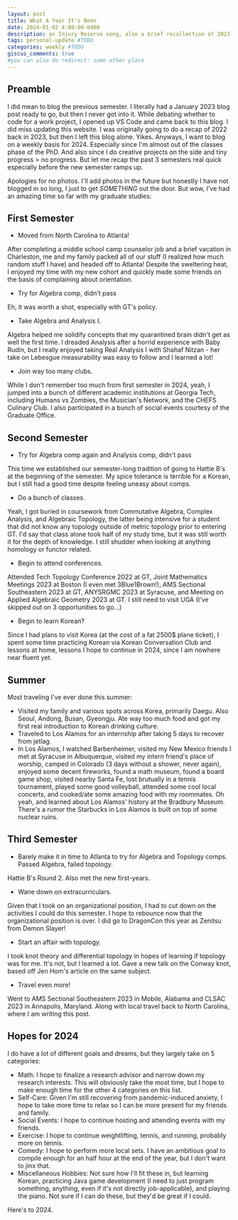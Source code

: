 ```yaml
---
layout: post
title: What A Year It's Been
date: 2024-01-02 4:00:00-0400
description: an Injury Reserve song, also a brief recollection of 2023
tags: personal-update #TODO
categories: weekly #TODO
giscus_comments: true
#you can also do redirect: some other place
---
```


## Preamble

I did mean to blog the previous semester. I literally had a January 2023 blog post ready to go, but then I never got into it. While debating whether to code for a work project, I opened up VS Code and came back to this blog. I did miss updating this website. I was originally going to do a recap of 2022 back in 2023, but then I left this blog alone. Yikes. Anyways, I want to blog on a weekly basis for 2024. Especially since I'm almost out of the classes phase of the PhD. And also since I do creative projects on the side and tiny progress > no progress. But let me recap the past 3 semesters real quick especially before the new semester ramps up.

Apologies for no photos. I'll add photos in the future but honestly I have not blogged in so long, I just to get *SOMETHING* out the door. But wow, I've had an amazing time so far with my graduate studies:

## First Semester

- Moved from North Carolina to Atlanta!

After completing a middle school camp counselor job and a brief vacation in Charleston, me and my family packed all of our stuff (I realized how much random stuff I have) and headed off to Atlanta! Despite the sweltering heat, I enjoyed my time with my new cohort and quickly made some friends on the basis of complaining about orientation.

- Try for Algebra comp, didn't pass

Eh, it was worth a shot, especially with GT's policy.

- Take Algebra and Analysis I.

Algebra helped me solidify concepts that my quarantined brain didn't get as well the first time. I dreaded Analysis after a horrid experience with Baby Rudin, but I really enjoyed taking Real Analysis I with Shahaf Nitzan - her take on Lebesgue measurability was easy to follow and I learned a lot!

- Join way too many clubs.

While I don't remember too much from first semester in 2024, yeah, I jumped into a bunch of different academic institutions at Georgia Tech, including Humans vs Zombies, the Musician's Network, and the CHEFS Culinary Club. I also participated in a bunch of social events courtesy of the Graduate Office.

## Second Semester

- Try for Algebra comp again and Analysis comp, didn't pass

This time we established our semester-long tradition of going to Hattie B's at the beginning of the semester. My spice tolerance is terrible for a Korean, but I still had a good time despite feeling uneasy about comps.

- Do a bunch of classes.

Yeah, I got buried in coursework from Commutative Algebra, Complex Analysis, and Algebraic Topology, the latter being intensive for a student that did not know any topology outside of metric topology prior to entering GT. I'd say that class alone took half of my study time, but it was still worth it for the depth of knowledge. I still shudder when looking at anything homology or functor related.

- Begin to attend conferences.

Attended Tech Topology Conference 2022 at GT, Joint Mathematics Meetings 2023 at Boston (I even met 3Blue1Brown!), AMS Sectional Southeastern 2023 at GT, ANYSRGMC 2023 at Syracuse, and Meeting on Applied Algebraic Geometry 2023 at GT. I still need to visit UGA (I've skipped out on 3 opportunities to go...)

- Begin to learn Korean?

Since I had plans to visit Korea (at the cost of a fat 2500$ plane ticket), I spent some time practicing Korean via Korean Conversation Club and lessons at home, lessons I hope to continue in 2024, since I am nowhere near fluent yet.

## Summer

Most traveling I've ever done this summer:

- Visited my family and various spots across Korea, primarily Daegu. Also Seoul, Andong, Busan, Gyeongju. Ate way too much food and got my first real introduction to Korean drinking culture.
- Traveled to Los Alamos for an internship after taking 5 days to recover from jetlag. 
- In Los Alamos, I watched Barbenheimer, visited my New Mexico friends I met at Syracuse in Albuquerque, visited my intern friend's place of worship, camped in Colorado (3 days without a shower, never again), enjoyed some decent fireworks, found a math museum, found a board game shop, visited nearby Santa Fe, lost brutually in a tennis tournament, played some good volleyball, attended some cool local concerts, and cooked/ate some amazing food with my roommates. Oh yeah, and learned about Los Alamos' history at the Bradbury Museum. There's a rumor the Starbucks in Los Alamos is built on top of some nuclear ruins.

## Third Semester

- Barely make it in time to Atlanta to try for Algebra and Topology comps. Passed Algebra, failed topology.

Hattie B's Round 2. Also met the new first-years.

-  Wane down on extracurriculars.

Given that I took on an organizational position, I had to cut down on the activities I could do this semester. I hope to rebounce now that the organizational position is over. I did go to DragonCon this year as Zenitsu from Demon Slayer!

- Start an affair with topology.

I took knot theory and differential topology in hopes of learning if topology was for me. It's not, but I learned a lot. Gave a new talk on the Conway knot, based off Jen Hom's article on the same subject.

- Travel even more!

Went to AMS Sectional Southeastern 2023 in Mobile, Alabama and CLSAC 2023 in Annapolis, Maryland. Along with local travel back to North Carolina, where I am writing this post.

## Hopes for 2024

I do have a lot of different goals and dreams, but they largely take on 5 categories:
- Math: I hope to finalize a research advisor and narrow down my research interests. This will obviously take the most time, but I hope to make enough time for the other 4 categories on this list.
- Self-Care: Given I'm still recovering from pandemic-induced anxiety, I hope to take more time to relax so I can be more present for my friends and family. 
- Social Events: I hope to continue hosting and attending events with my friends.
- Exercise: I hope to continue weightlifting, tennis, and running, probably more on tennis.
- Comedy: I hope to perform more local sets. I have an ambitious goal to compile enough for an half hour at the end of the year, but I don't want to jinx that.
- Miscellaneous Hobbies: Not sure how I'll fit these in, but learning Korean, practicing Java game development (I need to just program something, anything, even if it's not directly job-applicable), and playing the piano. Not sure if I can do these, but they'd be great if I could.

Here's to 2024.



<!-- Note to self: Look at 2018-12-22-distill.md (invisible) for an idea on how to write an academic blog. You could write a blog-post on chipfiring. Mainly it talks about different formatting (and plots/figures) and how to include citations.-->